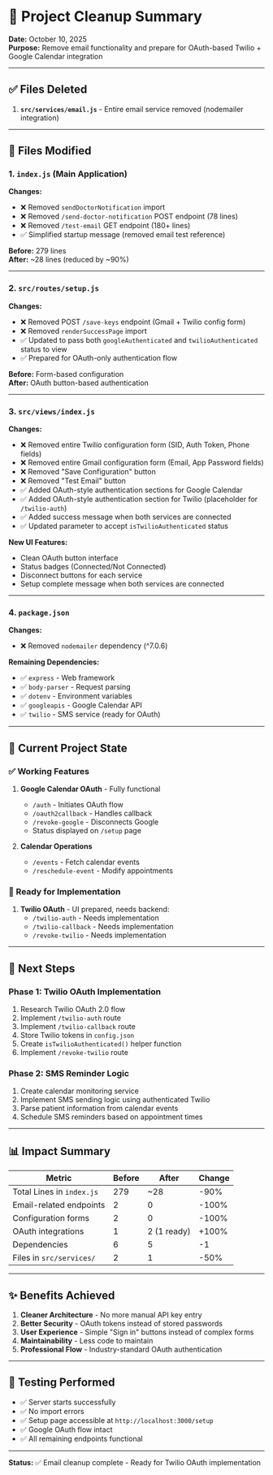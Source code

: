 # 🧹 Project Cleanup Summary

**Date:** October 10, 2025  
**Purpose:** Remove email functionality and prepare for OAuth-based Twilio + Google Calendar integration

---

## ✅ Files Deleted

1. **`src/services/email.js`** - Entire email service removed (nodemailer integration)

---

## 📝 Files Modified

### 1. **`index.js`** (Main Application)
**Changes:**
- ❌ Removed `sendDoctorNotification` import
- ❌ Removed `/send-doctor-notification` POST endpoint (78 lines)
- ❌ Removed `/test-email` GET endpoint (180+ lines)
- ✅ Simplified startup message (removed email test reference)

**Before:** 279 lines  
**After:** ~28 lines (reduced by ~90%)

---

### 2. **`src/routes/setup.js`**
**Changes:**
- ❌ Removed POST `/save-keys` endpoint (Gmail + Twilio config form)
- ❌ Removed `renderSuccessPage` import
- ✅ Updated to pass both `googleAuthenticated` and `twilioAuthenticated` status to view
- ✅ Prepared for OAuth-only authentication flow

**Before:** Form-based configuration  
**After:** OAuth button-based authentication

---

### 3. **`src/views/index.js`**
**Changes:**
- ❌ Removed entire Twilio configuration form (SID, Auth Token, Phone fields)
- ❌ Removed entire Gmail configuration form (Email, App Password fields)
- ❌ Removed "Save Configuration" button
- ❌ Removed "Test Email" button
- ✅ Added OAuth-style authentication sections for Google Calendar
- ✅ Added OAuth-style authentication section for Twilio (placeholder for `/twilio-auth`)
- ✅ Added success message when both services are connected
- ✅ Updated parameter to accept `isTwilioAuthenticated` status

**New UI Features:**
- Clean OAuth button interface
- Status badges (Connected/Not Connected)
- Disconnect buttons for each service
- Setup complete message when both services are connected

---

### 4. **`package.json`**
**Changes:**
- ❌ Removed `nodemailer` dependency (^7.0.6)

**Remaining Dependencies:**
- ✅ `express` - Web framework
- ✅ `body-parser` - Request parsing
- ✅ `dotenv` - Environment variables
- ✅ `googleapis` - Google Calendar API
- ✅ `twilio` - SMS service (ready for OAuth)

---

## 🎯 Current Project State

### ✅ Working Features
1. **Google Calendar OAuth** - Fully functional
   - `/auth` - Initiates OAuth flow
   - `/oauth2callback` - Handles callback
   - `/revoke-google` - Disconnects Google
   - Status displayed on `/setup` page

2. **Calendar Operations**
   - `/events` - Fetch calendar events
   - `/reschedule-event` - Modify appointments

### 🚧 Ready for Implementation
1. **Twilio OAuth** - UI prepared, needs backend:
   - `/twilio-auth` - Needs implementation
   - `/twilio-callback` - Needs implementation
   - `/revoke-twilio` - Needs implementation

---

## 🔄 Next Steps

### Phase 1: Twilio OAuth Implementation
1. Research Twilio OAuth 2.0 flow
2. Implement `/twilio-auth` route
3. Implement `/twilio-callback` route
4. Store Twilio tokens in `config.json`
5. Create `isTwilioAuthenticated()` helper function
6. Implement `/revoke-twilio` route

### Phase 2: SMS Reminder Logic
1. Create calendar monitoring service
2. Implement SMS sending logic using authenticated Twilio
3. Parse patient information from calendar events
4. Schedule SMS reminders based on appointment times

---

## 📊 Impact Summary

| Metric | Before | After | Change |
|--------|--------|-------|--------|
| Total Lines in `index.js` | 279 | ~28 | -90% |
| Email-related endpoints | 2 | 0 | -100% |
| Configuration forms | 2 | 0 | -100% |
| OAuth integrations | 1 | 2 (1 ready) | +100% |
| Dependencies | 6 | 5 | -1 |
| Files in `src/services/` | 2 | 1 | -50% |

---

## ✨ Benefits Achieved

1. **Cleaner Architecture** - No more manual API key entry
2. **Better Security** - OAuth tokens instead of stored passwords
3. **User Experience** - Simple "Sign in" buttons instead of complex forms
4. **Maintainability** - Less code to maintain
5. **Professional Flow** - Industry-standard OAuth authentication

---

## 🧪 Testing Performed

- ✅ Server starts successfully
- ✅ No import errors
- ✅ Setup page accessible at `http://localhost:3000/setup`
- ✅ Google OAuth flow intact
- ✅ All remaining endpoints functional

---

**Status:** ✅ Email cleanup complete - Ready for Twilio OAuth implementation
